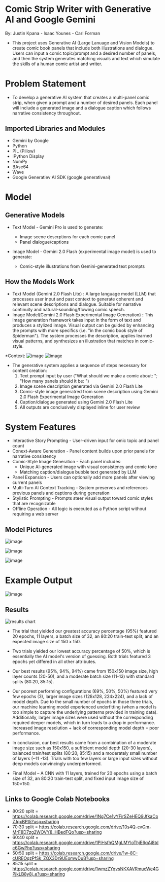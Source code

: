 # Comic Strip Writer with Generative AI and Google Gemini
By: Justin Kpana - Isaac Younes - Carl Forman
* This project uses Generative AI (Large Lanuage and Vision Models) to create comic book panels that include both illustrations and dialogue. Users can input a comic topic/prompt and a desired number of panels, and then the system generates matching visuals and text which simulate the skills of a human comic artist and writer.
  
# Problem Statement
* To develop a generative AI system that creates a multi-panel comic strip, when given a prompt and a number of desired panels. Each panel will include a generated image and a dialogue caption which follows narrative consistency throughout.

## Imported Libraries and Modules
* Gemini by Google
* Python
* PIL (Pillow)
* IPython Display
* NumPy
* BAse64
* Wave
* Google Generatiev AI SDK (google.generativeai)

# Model
## Generative Models
* Text Model - Gemini Pro is used to generate:
  * Image scene descrptions for each comic panel
  * Panel dialogue/captions

* Image Model - Gemini 2.0 Flash (experimental image model) is used to generate:
  * Comic-style illustrations from Gemini-generated text prompts

## How the Models Work
* Text Model (Gemini 2.0 Flash Lite) : A large language model (LLM) that processes user input and past context to generate coherent and relevant scene descriptions and dialogue. Suitable for narrative continuity and natural-sounding/flowing comic speech.
* Image Model(Gemini 2.0 Flash Experimental Image Generation) : This image generation framework takes input in the form of text and produces a stylized image. Visual output can be guided by enhancing the prompts with more specifics (i.e. "in the comic book style of Spiderman"). The system processes the description, applies learned visual patterns, and synthesizes an illustration that matches in comic-style.

*Context: 
![image](https://github.com/user-attachments/assets/f095d81a-654f-4e47-b0f3-0765dc941161)
![image](https://github.com/user-attachments/assets/682df9eb-edf2-4afc-9a4b-717c399b6c5b)



* The generative system applies a sequence of steps necessary for content creation:
  1. Text prompt input by user ("What should we make a comic about: "; "How many panels should it be: ")
  2. Image scene description generated via Gemini 2.0 Flash Lite
  3. Comic-style image generatred from scene description using Gemini 2.0 Flash Experimental Image Generation
  4. Caption/dialogue generated using Gemini 2.0 Flash Lite
  5. All outputs are conclusively displayed inline for user review

# System Features
* Interactive Story Prompting - User-driven input for omic topic and panel count
* Conext-Aware Generation - Panel content builds upon prior panels for narrative consistency
* Comic-Style Image Generation - Each panel includes:
  * Unique AI-generated image with visual consistency and comic tone
  * Matching caption/dialogue bubble text generated by LLM
* Panel Expansion - Users can optionally add more panels after viewing current panels
* Multi-Turn AI Context Tracking - System preserves and references previous panels and captions during generation
* Stylistic Prompting - Prompts steer visual output toward comic styles that are recognizable
* Offline Operation - All logic is executed as a Python script without requiring a web server
  
## Model Pictures
![image](https://github.com/user-attachments/assets/3d8c9a47-4601-4af1-b7ad-fc45c516b9e1)

![image](https://github.com/user-attachments/assets/d24b9f42-845c-4d1e-8eb8-c25cfbbbdd0f)

![image](https://github.com/user-attachments/assets/c176c995-16d3-439c-9a76-b6f4853ebde5)


# Example Output

![image](https://github.com/user-attachments/assets/7e5e88e7-0e45-44f4-97a7-113d33160c38)


## Results
![results chart](https://github.com/user-attachments/assets/42e703a5-b2e8-4778-9e51-ed73abaf5640)

* The trial that yielded our greatest accuracy percentage (95%) featured 20 epochs, 11 layers, a batch size of 32, an 80:20 train-test split, and an expected image size of 150 x 150.
* Two trials yielded our lowest accuracy percentage of 50%, which is essentially the AI model's version of guessing. Both trials featured 3 epochs yet differed in all other attributes.
* Our best results (95%, 94%, 94%) came from 150x150 image size, high layer counts (20-50), and a moderate batch size (11-13) with standard splits (80:20, 85:15).
* Our poorest performing configurations (69%, 50%, 50%) featured very few epochs (3), larger image sizes (128x128, 224x224), and a lack of model depth. Due to the small number of epochs in those three trials, our machine learning model experienced underfitting (when a model is too simple to capture the underlying patterns provided in training data). Additionally, larger image sizes were used without the corresponding required deeper models, which in turn leads to a drop in performance. Increased image resolution + lack of corresponding model depth = poor performance.
* In conclusion, our best results came from a combination of a moderate image size such as 150x150, a sufficient model depth (20-30 layers), balanced train/test splits (80:20, 85:15) and a moderately small number of layers (~11 -13). Trials with too few layers or large input sizes without deep models convincingly underperformed.

* Final Model – A CNN with 11 layers, trained for 20 epochs using a batch size of 32, an 80:20 train-test split, and fixed input image size of 150×150.
  
## Links to Google Colab Notebooks
* 80:20 split = https://colab.research.google.com/drive/1Ng7Ce1vYFirSZeHEQ9JfkaCo7JqxBPt5?usp=sharing
* 70:30 split = https://colab.research.google.com/drive/10s4Q-cvGm-MrF8D7zg2WOVY8_HBedFQo?usp=sharing
* 60:40 split = https://colab.research.google.com/drive/1PiHsfhQMgLMYloThjE6qAj8tdc6GwPhp?usp=sharing
* 50:50 split = https://colab.research.google.com/drive/1w-8C-cUREOqzPfSk_ZQX3Dr9UEomwDuB?usp=sharing
* 85:15 split = https://colab.research.google.com/drive/1wmzZYqvsNKXAVRmucWe4GPjkLB8y8j_e?usp=sharing


